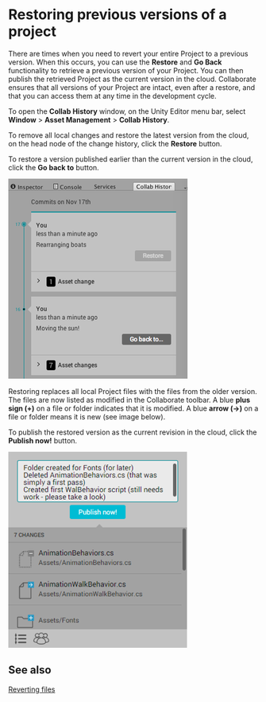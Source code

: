# Restoring previous versions of a project

There are times when you need to revert your entire Project to a previous version. When this occurs, you can use the **Restore** and **Go Back** functionality to retrieve a previous version of your Project. You can then publish the retrieved Project as the current version in the cloud. Collaborate ensures that all versions of your Project are intact, even after a restore, and that you can access them at any time in the development cycle.

To open the **Collab History** window, on the Unity Editor menu bar, select __Window__ &gt; __Asset Management__ &gt; __Collab History__.

To remove all local changes and restore the latest version from the cloud, on the head node of the change history, click the **Restore** button.

To restore a version published earlier than the current version in the cloud, click the **Go back to** button. 

![](../uploads/Main/Rollback1.png)

Restoring replaces all local Project files with the files from the older version. The files are now listed as modified in the Collaborate toolbar. A blue **plus sign (+)** on a file or folder indicates that it is modified. A blue **arrow (->)** on a file or folder means it is new (see image below).

To publish the restored version as the current revision in the cloud, click the **Publish now!** button. 

![](../uploads/Main/Rollback2.png)

## See also

[Reverting files](UnityCollaborateRevertingFiles)